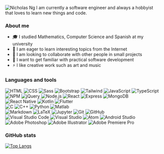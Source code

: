 ![Nicholas Ng](https://i.ibb.co/P45ntVS/Github-header.png)
I am currently a software engineer and always a hobbyist that loves to learn new things and code.

### About me
- 🎓 I studied Mathematics, Computer Science and Spanish at my university
- 🌱 I am eager to learn interesting topics from the Internet
- 👯 I am looking to collaborate with other people in small projects
- 🥅 I want to get familiar with practical software development
- ⚡ I like creative work such as art and music

### Languages and tools
![HTML](https://img.shields.io/badge/-HTML-e34f26?logo=html5&logoColor=ffffff)
![CSS](https://img.shields.io/badge/-CSS-1572b6?logo=css3&logoColor=ffffff)
![Sass](https://img.shields.io/badge/-Sass-cc6699?logo=sass&logoColor=ffffff)
![Bootstrap](https://img.shields.io/badge/-Bootstrap-7952b3?logo=bootstrap&logoColor=ffffff)
![Tailwind](https://img.shields.io/badge/-Tailwind%20CSS-06b6d4?logo=tailwind-css&logoColor=ffffff)
![JavaScript](https://img.shields.io/badge/-JavaScript-f7df1e?logo=javascript&logoColor=303030)
![TypeScript](https://img.shields.io/badge/-TypeScript-3178c6?logo=typescript&logoColor=ffffff)\
![NPM](https://img.shields.io/badge/-NPM-cb3837?logo=npm&logoColor=ffffff)
![jQuery](https://img.shields.io/badge/-jQuery-0769ad?logo=jquery&logoColor=ffffff)
![Node.js](https://img.shields.io/badge/-Node%2ejs-339933?logo=node%2ejs&logoColor=ffffff)
![React](https://img.shields.io/badge/-React-61dafb?logo=react&logoColor=303030)
![Express](https://img.shields.io/badge/-Express-000000?logo=express&logoColor=ffffff)
![MongoDB](https://img.shields.io/badge/-MongoDB-47a248?logo=mongodb&logoColor=ffffff)\
![React Native](https://img.shields.io/badge/-React%20Native-61dafb?logo=react&logoColor=303030)
![Kotlin](https://img.shields.io/badge/-Kotlin-7f52ff?logo=kotlin&logoColor=ffffff)
![Flutter](https://img.shields.io/badge/-Flutter-02569b?logo=flutter&logoColor=ffffff)\
![C](https://img.shields.io/badge/-C-a8b9cc?logo=c&logoColor=303030)
![C++](https://img.shields.io/badge/-C++-00599c?logo=c%2B%2B&logoColor=ffffff)
![Python](https://img.shields.io/badge/-Python-3776ab?logo=python&logoColor=ffffff)
![Matlab](https://img.shields.io/badge/-MATLAB-0076ab?logo=mathworks&logoColor=ffffff)\
![Markdown](https://img.shields.io/badge/-Markdown-000000?logo=markdown&logoColor=ffffff)
![LaTeX](https://img.shields.io/badge/-LaTeX-008080?logo=latex&logoColor=ffffff)
![Jupyter](https://img.shields.io/badge/-Jupyter-f37626?logo=jupyter&logoColor=ffffff)
![Git](https://img.shields.io/badge/-Git-f05032?logo=git&logoColor=ffffff)
![GitHub](https://img.shields.io/badge/-GitHub-181717?logo=github&logoColor=ffffff)\
![Visual Studio Code](https://img.shields.io/badge/-Visual%20Studio%20Code-007acc?logo=visual-studio-code&logoColor=ffffff)
![Visual Studio](https://img.shields.io/badge/-Visual%20Studio-5c2d91?logo=visual-studio&logoColor=ffffff)
![Atom](https://img.shields.io/badge/-Atom-66595c?logo=atom&logoColor=ffffff)
![Android Studio](https://img.shields.io/badge/-Android%20Studio-3ddc84?logo=android&logoColor=ffffff)\
![Adobe Photoshop](https://img.shields.io/badge/-Adobe%20Photoshop-31a8ff?logo=adobe-photoshop&logoColor=ffffff)
![Adobe Illustrator](https://img.shields.io/badge/-Adobe%20Illustrator-ff9a00?logo=adobe-illustrator&logoColor=ffffff)
![Adobe Premiere Pro](https://img.shields.io/badge/-Adobe%20Premiere%20Pro-9999ff?logo=adobe-premiere-pro&logoColor=ffffff)

### GitHub stats
[![Top Langs](https://github-readme-stats.vercel.app/api/top-langs/?username=onenylxus&exclude_repo=cs-archive,csci3100-project,math3330&theme=dark&layout=compact&card_width=340px)](https://github.com/anuraghazra/github-readme-stats)
